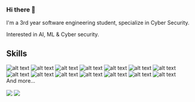 ### Hi there 👋
I'm a 3rd year software engineering student, specialize in Cyber Security.
<br>

Interested in AI, ML & Cyber security.
<br>
## Skills
![alt text](https://img.shields.io/badge/Python-3776AB?style=for-the-badge&logo=python&logoColor=white)
![alt text](https://img.shields.io/badge/Java-ED8B00?style=for-the-badge&logo=java&logoColor=white)
![alt text](https://img.shields.io/badge/C-00599C?style=for-the-badge&logo=c&logoColor=white)
![alt text](https://img.shields.io/badge/C%23-239120?style=for-the-badge&logo=c-sharp&logoColor=white)
![alt text](https://img.shields.io/badge/PHP-777BB4?style=for-the-badge&logo=php&logoColor=white)
![alt text](https://img.shields.io/badge/HTML-239120?style=for-the-badge&logo=html5&logoColor=white)
![alt text](https://img.shields.io/badge/JavaScript-323330?style=for-the-badge&logo=javascript&logoColor=F7DF1E)
<br>
![alt text](https://img.shields.io/badge/Android-3DDC84?style=for-the-badge&logo=android&logoColor=white)
![alt text](https://img.shields.io/badge/Linux-FCC624?style=for-the-badge&logo=linux&logoColor=black)
![alt text](https://img.shields.io/badge/Kali_Linux-557C94?style=for-the-badge&logo=kali-linux&logoColor=white)
![alt text](https://img.shields.io/badge/Unity-100000?style=for-the-badge&logo=unity&logoColor=white)
![alt text](https://img.shields.io/badge/Git-F05032?style=for-the-badge&logo=git&logoColor=white)
![alt text](https://img.shields.io/badge/Selenium-43B02A?style=for-the-badge&logo=Selenium&logoColor=white)
![alt text](https://img.shields.io/badge/Trello-0052CC?style=for-the-badge&logo=trello&logoColor=white)
<br>And more...
<!--
**arpel30/arpel30** is a ✨ _special_ ✨ repository because its `README.md` (this file) appears on your GitHub profile.

Here are some ideas to get you started:

- 🔭 I’m currently working on ...
- 🌱 I’m currently learning ...
- 👯 I’m looking to collaborate on ...
- 🤔 I’m looking for help with ...
- 💬 Ask me about ...
- 📫 How to reach me: ...
- 😄 Pronouns: ...
- ⚡ Fun fact: ...
-->

<img align="center" src="https://github-readme-stats.vercel.app/api/top-langs/?username=arpel30&theme=dark&langs_count=20&hide=E,makefile" />
<img align="center" src="https://github-readme-stats.vercel.app/api/?username=arpel30&theme=dark" />
